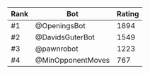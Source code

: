 Rank|Bot|Rating
---|---|---
#1|@OpeningsBot|1894
#2|@DavidsGuterBot|1549
#3|@pawnrobot|1223
#4|@MinOpponentMoves|767
